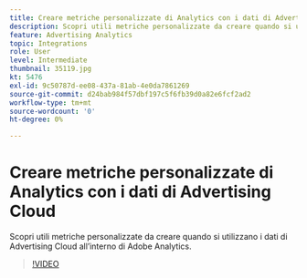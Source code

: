 ```yaml
---
title: Creare metriche personalizzate di Analytics con i dati di Advertising Cloud
description: Scopri utili metriche personalizzate da creare quando si utilizzano i dati di Advertising Cloud all’interno di Adobe Analytics.
feature: Advertising Analytics
topic: Integrations
role: User
level: Intermediate
thumbnail: 35119.jpg
kt: 5476
exl-id: 9c50787d-ee08-437a-81ab-4e0da7861269
source-git-commit: d24bab984f57dbf197c5f6fb39d0a82e6fcf2ad2
workflow-type: tm+mt
source-wordcount: '0'
ht-degree: 0%

---
```



# Creare metriche personalizzate di Analytics con i dati di Advertising Cloud

Scopri utili metriche personalizzate da creare quando si utilizzano i dati di Advertising Cloud all’interno di Adobe Analytics.

>[!VIDEO](https://video.tv.adobe.com/v/40452/?quality=12&learn=on&captions=ita)

